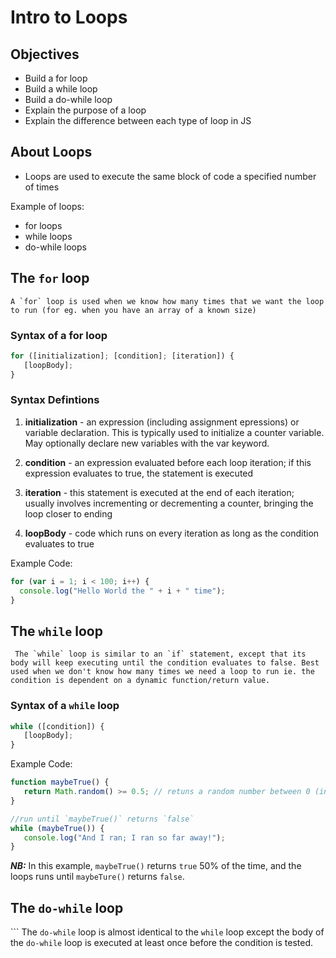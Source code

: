 # Intro to Loops

## Objectives

- Build a for loop
- Build a while loop
- Build a do-while loop
- Explain the purpose of a loop
- Explain the difference between each type of loop in JS

## About Loops

- Loops are used to execute the same block of code a specified number of times

Example of loops:

- for loops
- while loops
- do-while loops

## The `for` loop

``` A `for` loop is used when we know how many times that we want the loop to run (for eg. when you have an array of a known size) ```

### Syntax of a for loop

```javascript
for ([initialization]; [condition]; [iteration]) {
   [loopBody];
}
```

### Syntax Defintions

1. **initialization** - an expression (including assignment epressions) or variable declaration. This is typically used to initialize a counter variable. May optionally declare new variables with the var keyword.

2. **condition** - an expression evaluated before each loop iteration; if this expression evaluates to true, the statement is executed

3. **iteration** - this statement is executed at the end of each iteration; usually involves incrementing or decrementing a counter, bringing the loop closer to ending

4. **loopBody** - code which runs on every iteration as long as the condition evaluates to true

Example Code:

```javascript
for (var i = 1; i < 100; i++) {
  console.log("Hello World the " + i + " time");
}
```

## The `while` loop

``` The `while` loop is similar to an `if` statement, except that its body will keep executing until the condition evaluates to false. Best used when we don't know how many times we need a loop to run ie. the condition is dependent on a dynamic function/return value.```

### Syntax of a `while` loop

```javascript
while ([condition]) {
   [loopBody];
}
```

Example Code:

```javascript
function maybeTrue() {
   return Math.random() >= 0.5; // retuns a random number between 0 (inclusive) and 1 (exclusive)
}

//run until `maybeTrue()` returns `false`
while (maybeTrue()) {
   console.log("And I ran; I ran so far away!");
}
```

***NB:*** In this example, `maybeTrue()` returns `true` 50% of the time, and the loops runs until `maybeTure()` returns `false`.

## The `do-while` loop

``` The `do-while` loop is almost identical to the `while` loop except the body of the `do-while` loop is executed at least once before the condition is tested. 
```

